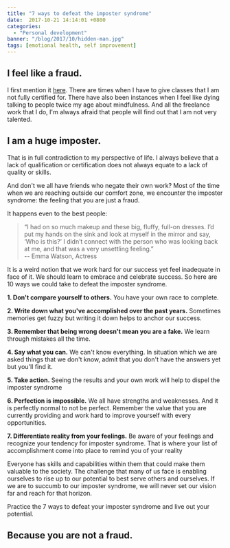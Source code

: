 ```yaml
---
title: "7 ways to defeat the imposter syndrome"
date:  2017-10-21 14:14:01 +0800
categories:
  - "Personal development"
banner: "/blog/2017/10/hidden-man.jpg"
tags: [emotional health, self improvement]
---
```

## I feel like a fraud.

I first mention it [here](https://www.thegeekwing.com/fitness/2016/03/26/how-weight-lifting-saves-my-life/). There are times when I have to give classes that I am not fully certified for. There have also been instances when I feel like dying talking to people twice my age about mindfulness. And all the freelance work that I do, I'm always afraid that people will find out that I am not very talented.

## I am a huge imposter.

That is in full contradiction to my perspective of life. I always believe that a lack of qualification or certification does not always equate to a lack of quality or skills.  

And don't we all have friends who negate their own work? Most of the time when we are reaching outside our comfort zone, we encounter the imposter syndrome: the feeling that you are just a fraud.

It happens even to the best people:
> “I had on so much makeup and these big, fluffy, full-on dresses. I’d put my hands on the sink and look at myself in the mirror and say, ‘Who is this?’ I didn’t connect with the person who was looking back at me, and that was a very unsettling feeling.” <br/> -- Emma Watson, Actress

It is a weird notion that we work hard for our success yet feel inadequate in face of it. We should learn to embrace and celebrate success. So here are 10 ways we could take to defeat the imposter syndrome.

**1. Don't compare yourself to others.** You have your own race to complete.

**2. Write down what you've accomplished over the past years.** Sometimes memories get fuzzy but writing it down helps to anchor our success.

**3. Remember that being wrong doesn't mean you are a fake.** We learn through mistakes all the time.

**4. Say what you can.** We can't know everything. In situation which we are asked things that we don't know, admit that you don't have the answers yet but you'll find it.

**5. Take action.** Seeing the results and your own work will help to dispel the imposter syndrome

**6. Perfection is impossible.** We all have strengths and weaknesses. And it is perfectly normal to not be perfect. Remember the value that you are currently providing and work hard to improve yourself with every opportunities.

**7. Differentiate reality from your feelings.** Be aware of your feelings and recognize your tendency for imposter syndrome. That is where your list of accomplishment come into place to remind you of your reality

Everyone has skills and capabilities within them that could make them valuable to the society. The challenge that many of us face is enabling ourselves to rise up to our potential to best serve others and ourselves. If we are to succumb to our imposter syndrome, we will never set our vision far and reach for that horizon.

Practice the 7 ways to defeat your imposter syndrome and live out your potential.

## Because you are not a fraud.
